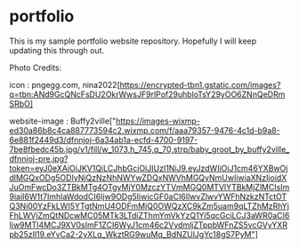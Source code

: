 # portfolio
This is my sample portfolio website repository. Hopefully I will keep updating this through out.


Photo Credits:

icon : pngegg.com, nina2022[https://encrypted-tbn1.gstatic.com/images?q=tbn:ANd9GcQNcFsDU2OkrWwsJF9rlPof29uhbloTsY29yOO6ZNnQeDRmSRbO]

website-image : Buffy2ville["https://images-wixmp-ed30a86b8c4ca887773594c2.wixmp.com/f/aaa79357-9476-4c1d-b9a8-6e881f2449d3/dfnnjoj-6a34ab1a-ecfd-4700-9197-7be8fbedc45b.jpg/v1/fill/w_1073,h_745,q_70,strp/baby_groot_by_buffy2ville_dfnnjoj-pre.jpg?token=eyJ0eXAiOiJKV1QiLCJhbGciOiJIUzI1NiJ9.eyJzdWIiOiJ1cm46YXBwOjdlMGQxODg5ODIyNjQzNzNhNWYwZDQxNWVhMGQyNmUwIiwiaXNzIjoidXJuOmFwcDo3ZTBkMTg4OTgyMjY0MzczYTVmMGQ0MTVlYTBkMjZlMCIsIm9iaiI6W1t7ImhlaWdodCI6Ijw9ODg5IiwicGF0aCI6IlwvZlwvYWFhNzkzNTctOTQ3Ni00YzFkLWI5YTgtNmU4ODFmMjQ0OWQzXC9kZm5uam9qLTZhMzRhYjFhLWVjZmQtNDcwMC05MTk3LTdiZThmYmVkYzQ1Yi5qcGciLCJ3aWR0aCI6Ijw9MTI4MCJ9XV0sImF1ZCI6WyJ1cm46c2VydmljZTppbWFnZS5vcGVyYXRpb25zIl19.eYvCa2-2yXLq_WkztRG9wuMq_BdNZUlJgYc18gS7PyM"]
